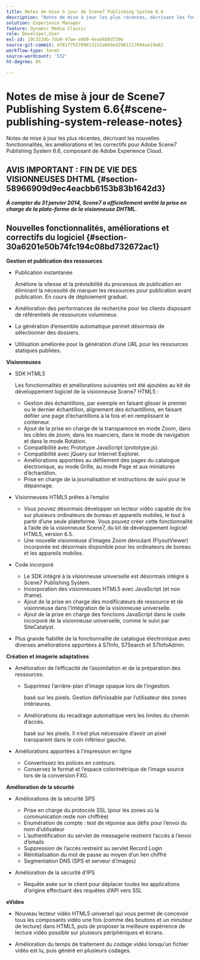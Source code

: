```yaml
---
title: Notes de mise à jour de Scene7 Publishing System 6.6
description: "Notes de mise à jour les plus récentes, décrivant les fonctionnalités, améliorations et correctifs les plus récents d’Adobe Scene7 Publishing System 6.6, composant de la solution Adobe Experience Manager dans Adobe Experience Cloud."
solution: Experience Manager
feature: Dynamic Media Classic
role: Developer,User
exl-id: 19c323db-7da8-47ae-a9d9-4ead4b8d739e
source-git-commit: 4f81f755789613222a66bed2961117604ae19e62
workflow-type: tm+mt
source-wordcount: '532'
ht-degree: 0%

---
```


# Notes de mise à jour de Scene7 Publishing System 6.6{#scene-publishing-system-release-notes}

Notes de mise à jour les plus récentes, décrivant les nouvelles fonctionnalités, les améliorations et les correctifs pour Adobe Scene7 Publishing System 6.6, composant de Adobe Experience Cloud.

## AVIS IMPORTANT : FIN DE VIE DES VISIONNEUSES DHTML {#section-58966909d9ec4eacbb6153b83b1642d3}

***À compter du 31 janvier 2014, Scene7 a officiellement arrêté la prise en charge de la plate-forme de la visionneuse DHTML.***

## Nouvelles fonctionnalités, améliorations et correctifs du logiciel {#section-30a6201e50b74fc194c08bd732672ac1}

**Gestion et publication des ressources**

* Publication instantanée

  Améliore la vitesse et la prévisibilité du processus de publication en éliminant la nécessité de marquer les ressources pour publication avant publication. En cours de déploiement graduel.

* Amélioration des performances de recherche pour les clients disposant de référentiels de ressources volumineux.
* La génération d’ensemble automatique permet désormais de sélectionner des dossiers.
* Utilisation améliorée pour la génération d’une URL pour les ressources statiques publiées.

**Visionneuses**

* SDK HTML5

  Les fonctionnalités et améliorations suivantes ont été ajoutées au kit de développement logiciel de la visionneuse Scene7 HTML5 :

   * Gestion des échantillons, par exemple en faisant glisser le premier ou le dernier échantillon, alignement des échantillons, en faisant défiler une page d’échantillons à la fois et en remplissant le conteneur.
   * Ajout de la prise en charge de la transparence en mode Zoom, dans les cibles de zoom, dans les nuanciers, dans le mode de navigation et dans le mode Rotation.
   * Compatibilité avec Prototype JavaScript (prototype.js).
   * Compatibilité avec jQuery sur Internet Explorer.
   * Améliorations apportées au défilement des pages du catalogue électronique, au mode Grille, au mode Page et aux miniatures d’échantillon.
   * Prise en charge de la journalisation et instructions de suivi pour le dépannage.

* Visionneuses HTML5 prêtes à l’emploi

   * Vous pouvez désormais développer un lecteur vidéo capable de lire sur plusieurs ordinateurs de bureau et appareils mobiles, le tout à partir d’une seule plateforme. Vous pouvez créer cette fonctionnalité à l’aide de la visionneuse Scene7, du kit de développement logiciel HTML5, version 6.5.
   * Une nouvelle visionneuse d’images Zoom déroulant (FlyoutViewer) incorporée est désormais disponible pour les ordinateurs de bureau et les appareils mobiles.

* Code incorporé

   * Le SDK intégré à la visionneuse universelle est désormais intégré à Scene7 Publishing System.
   * Incorporation des visionneuses HTML5 avec JavaScript (et non iframe).
   * Ajout de la prise en charge des modificateurs de ressource et de visionneuse dans l’intégration de la visionneuse universelle.
   * Ajout de la prise en charge des fonctions JavaScript dans le code incorporé de la visionneuse universelle, comme le suivi par SiteCatalyst.

* Plus grande fiabilité de la fonctionnalité de catalogue électronique avec diverses améliorations apportées à S7Info, S7Search et S7InfoAdmin.

**Création et imagerie adaptatives**

* Amélioration de l’efficacité de l’assimilation et de la préparation des ressources.

   * Supprimez l’arrière-plan d’image opaque lors de l’ingestion.

     basé sur les pixels. Gestion définissable par l’utilisateur des zones intérieures.
   * Améliorations du recadrage automatique vers les limites du chemin d’accès.

     basé sur les pixels. Il n’est plus nécessaire d’avoir un pixel transparent dans le coin inférieur gauche.

* Améliorations apportées à l’impression en ligne

   * Convertissez les polices en contours.
   * Conservez le format et l’espace colorimétrique de l’image source lors de la conversion FXG.

**Amélioration de la sécurité**

* Améliorations de la sécurité SPS

   * Prise en charge du protocole SSL (pour les zones où la communication reste non chiffrée)
   * Enumération de compte : test de réponse aux défis pour l’envoi du nom d’utilisateur
   * L’authentification du servlet de messagerie restreint l’accès à l’envoi d’emails
   * Suppression de l’accès restreint au servlet Record Login
   * Réinitialisation du mot de passe au moyen d’un lien chiffré
   * Segmentation DNS (SPS et serveur d’images)

* Amélioration de la sécurité d’IPS

   * Requête axée sur le client pour déplacer toutes les applications d’origine effectuant des requêtes d’API vers SSL

**eVideo**

* Nouveau lecteur vidéo HTML5 universel qui vous permet de concevoir tous les composants vidéo une fois (comme des boutons et un minuteur de lecture) dans HTML5, puis de proposer la meilleure expérience de lecture vidéo possible sur plusieurs périphériques et écrans.

* Amélioration du temps de traitement du codage vidéo lorsqu’un fichier vidéo est lu, puis généré en plusieurs codages.
